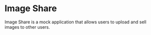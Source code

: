 # Image Share

Image Share is a mock application that allows users to upload and sell images to other users.  
